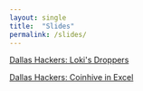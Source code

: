 ```yaml
---
layout: single
title:  "Slides"
permalink: /slides/
---
```


[Dallas Hackers: Loki's Droppers](https://drive.google.com/drive/folders/1NeI72IbcyzqYkX2jCbI7m8H_2fONLjUN?usp=sharing)

[Dallas Hackers: Coinhive in Excel](https://drive.google.com/drive/folders/1OJiis76sjptIxw9IO2XXruSEVWs1Tgf9?usp=sharing)